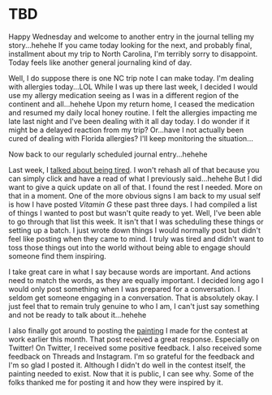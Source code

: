 # TBD

Happy Wednesday and welcome to another entry in the journal telling my story...hehehe If you came today looking for the next, and probably final, installment about my trip to North Carolina, I'm terribly sorry to disappoint. Today feels like another general journaling kind of day.

Well, I do suppose there is one NC trip note I can make today. I'm dealing with allergies today...LOL While I was up there last week, I decided I would use my allergy medication seeing as I was in a different region of the continent and all...hehehe Upon my return home, I ceased the medication and resumed my daily local honey routine. I felt the allergies impacting me late last night and I've been dealing with it all day today. I do wonder if it might be a delayed reaction from my trip? Or...have I not actually been cured of dealing with Florida allergies? I'll keep monitoring the situation...

Now back to our regularly scheduled journal entry...hehehe

Last week, I [talked about being tired](./19_more-continued#im-tired). I won't rehash all of that because you can simply click and have a read of what I previously said...hehehe But I did want to give a quick update on all of that. I found the rest I needed. More on that in a moment. One of the more obvious signs I am back to my usual self is how I have posted *Vitamin G* these past three days. I had compiled a list of things I wanted to post but wasn't quite ready to yet. Well, I've been able to go through that list this week. It isn't that I was scheduling these things or setting up a batch. I just wrote down things I would normally post but didn't feel like posting when they came to mind. I truly was tired and didn't want to toss those things out into the world without being able to engage should someone find them inspiring.

I take great care in what I say because words are important. And actions need to match the words, as they are equally important. I decided long ago I would only post something when I was prepared for a conversation. I seldom get someone engaging in a conversation. That is absolutely okay. I just feel that to remain truly genuine to who I am, I can't just say something and not be ready to talk about it...hehehe

I also finally got around to posting the [painting](./06_thought-playground#painting-contest) I made for the contest at work earlier this month. That post received a great response. Especially on Twitter! On Twitter, I received some positive feedback. I also received some feedback on Threads and Instagram. I'm so grateful for the feedback and I'm so glad I posted it. Although I didn't do well in the contest itself, the painting needed to exist. Now that it is public, I can see why. Some of the folks thanked me for posting it and how they were inspired by it.

